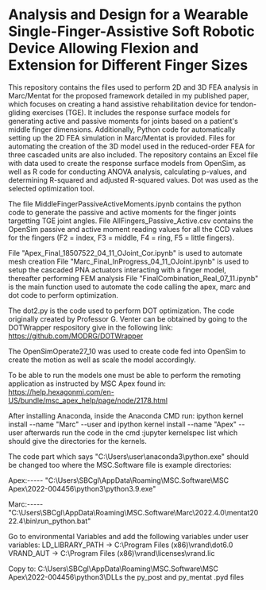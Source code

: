 # Analysis and Design for a Wearable Single-Finger-Assistive Soft Robotic Device Allowing Flexion and Extension for Different Finger Sizes
This repository contains the files used to perform 2D and 3D FEA analysis in Marc/Mentat for the proposed framework detailed in my published paper, which focuses on creating a hand assistive rehabilitation device for tendon-gliding exercises (TGE). It includes the response surface models for generating active and passive moments for joints based on a patient's middle finger dimensions. Additionally, Python code for automatically setting up the 2D FEA simulation in Marc/Mentat is provided. Files for automating the creation of the 3D model used in the reduced-order FEA for three cascaded units are also included. The repository contains an Excel file with data used to create the response surface models from OpenSim, as well as R code for conducting ANOVA analysis, calculating p-values, and determining R-squared and adjusted R-squared values. Dot was used as the selected optimization tool.

The file MiddleFingerPassiveActiveMoments.ipynb contains the python code to generate the passive and active moments for the finger joints targetting TGE joint angles. File AllFingers_Passive_Active.csv contains the OpenSim passive and active moment reading values for all the CCD values for the fingers (F2 = index, F3 = middle, F4 = ring, F5 = little fingers).

File "Apex_Final_18507522_04_11_OJoint_Cor.ipynb" is used to automate mesh creation
File "Marc_Final_InProgress_04_11_OJoint.ipynb" is used to setup the cascaded PNA actuators interacting with a finger model, thereafter performing FEM analysis
File "FinalCombination_Real_07_11.ipynb" is the main function used to automate the code calling the apex, marc and dot code to perform optimization. 

The dot2.py is the code used to perform DOT optimization. The code originally created by Professor G. Venter can be obtained by going to the DOTWrapper respository give in the following link: https://github.com/MODRG/DOTWrapper

The OpenSimOperate27_10 was used to create code fed into OpenSim to create the motion as well as scale the model accordingly. 

To be able to run the models one must be able to perform the remoting application as instructed by MSC Apex found in: https://help.hexagonmi.com/en-US/bundle/msc_apex_help/page/node/2178.html

After installing Anaconda, inside the Anaconda CMD run: ipython kernel install --name "Marc" --user
and ipython kernel install --name "Apex" --user
afterwards run the code in the cmd :jupyter kernelspec list which should give the directories for the kernels.

The code part which says "C:\\Users\\user\\anaconda3\\python.exe"
should be changed too where the MSC.Software file is example directories:

Apex:-----
"C:\\Users\\SBCgl\\AppData\\Roaming\\MSC.Software\\MSC Apex\\2022-004456\\python3\\python3.9.exe"

Marc:-----
"C:\\Users\\SBCgl\\AppData\\Roaming\\MSC.Software\\Marc\\2022.4.0\\mentat2022.4\\bin\\run_python.bat"

Go to environmental Variables and add the following variables under user variables:
LD_LIBRARY_PATH -> C:\Program Files (x86)\vrand\dot6.0
VRAND_AUT -> C:\Program Files (x86)\vrand\licenses\vrand.lic

Copy to: C:\\Users\\SBCgl\\AppData\\Roaming\\MSC.Software\\MSC Apex\\2022-004456\\python3\\DLLs the py_post and py_mentat .pyd files
